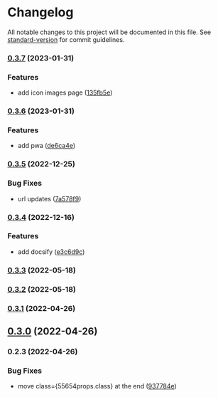 # Changelog

All notable changes to this project will be documented in this file. See [standard-version](https://github.com/conventional-changelog/standard-version) for commit guidelines.

### [0.3.7](https://github.com/shinokada/svelte-simples/compare/v0.3.6...v0.3.7) (2023-01-31)


### Features

* add icon images page ([135fb5e](https://github.com/shinokada/svelte-simples/commit/135fb5e9c0434d1911f7aad60dabc5bd2ce40a38))

### [0.3.6](https://github.com/shinokada/svelte-simples/compare/v0.3.5...v0.3.6) (2023-01-31)


### Features

* add pwa ([de6ca4e](https://github.com/shinokada/svelte-simples/commit/de6ca4e6fd8dbdb56dd4cf3408778b3ebfa658a9))

### [0.3.5](https://github.com/shinokada/svelte-simples/compare/v0.3.4...v0.3.5) (2022-12-25)


### Bug Fixes

* url updates ([7a578f9](https://github.com/shinokada/svelte-simples/commit/7a578f9defc3664a18dadbd7745d25d98cba8bc0))

### [0.3.4](https://github.com/shinokada/svelte-simples/compare/v0.3.3...v0.3.4) (2022-12-16)


### Features

* add docsify ([e3c6d9c](https://github.com/shinokada/svelte-simples/commit/e3c6d9cab6ec880a5772b9d1fd3626c028d773a1))

### [0.3.3](https://github.com/shinokada/svelte-simples/compare/v0.3.2...v0.3.3) (2022-05-18)

### [0.3.2](https://github.com/shinokada/svelte-simples/compare/v0.3.1...v0.3.2) (2022-05-18)

### [0.3.1](https://github.com/shinokada/svelte-simples/compare/v0.3.0...v0.3.1) (2022-04-26)

## [0.3.0](https://github.com/shinokada/svelte-simples/compare/v0.2.3...v0.3.0) (2022-04-26)

### 0.2.3 (2022-04-26)


### Bug Fixes

* move class={55654props.class} at the end ([937784e](https://github.com/shinokada/svelte-simpleicons/commit/937784e2066271c7e65db2daade42ae0944b09a1))
